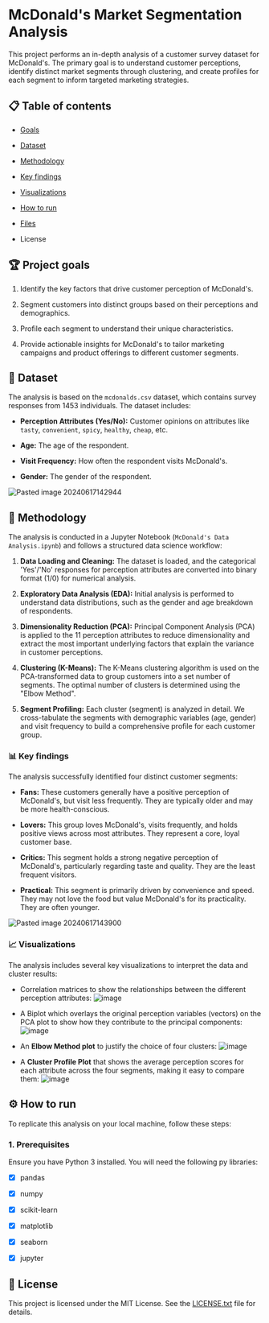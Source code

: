 # McDonald's Market Segmentation Analysis

This project performs an in-depth analysis of a customer survey dataset for McDonald's. The primary goal is to understand customer perceptions, identify distinct market segments through clustering, and create profiles for each segment to inform targeted marketing strategies.

## 📋 Table of contents
- [Goals](#-Project-goals)
- [Dataset](#-Dataset)
- [Methodology](#-Methodology)
- [Key findings](#-Key-findings)
- [Visualizations](#-Visualizations)
- [How to run](#⚙-How-to-run)
- [Files](#-Files)

- License

## 🏆 Project goals

1. Identify the key factors that drive customer perception of McDonald's.

2. Segment customers into distinct groups based on their perceptions and demographics.

3. Profile each segment to understand their unique characteristics.

4. Provide actionable insights for McDonald's to tailor marketing campaigns and product offerings to different customer segments.

## 💾 Dataset

The analysis is based on the `mcdonalds.csv` dataset, which contains survey responses from 1453 individuals. The dataset includes:

- **Perception Attributes (Yes/No):** Customer opinions on attributes like `tasty`, `convenient`, `spicy`, `healthy`, `cheap`, etc.
    
- **Age:** The age of the respondent.
    
- **Visit Frequency:** How often the respondent visits McDonald's.
    
- **Gender:** The gender of the respondent.

![Pasted image 20240617142944](https://github.com/user-attachments/assets/8ed2cbf0-a5ad-419a-905a-322134c56164)


## 🔬 Methodology

The analysis is conducted in a Jupyter Notebook (`McDonald's Data Analysis.ipynb`) and follows a structured data science workflow:

1. **Data Loading and Cleaning:** The dataset is loaded, and the categorical 'Yes'/'No' responses for perception attributes are converted into binary format (1/0) for numerical analysis.
    
2. **Exploratory Data Analysis (EDA):** Initial analysis is performed to understand data distributions, such as the gender and age breakdown of respondents.
    
3. **Dimensionality Reduction (PCA):** Principal Component Analysis (PCA) is applied to the 11 perception attributes to reduce dimensionality and extract the most important underlying factors that explain the variance in customer perceptions.
    
4. **Clustering (K-Means):** The K-Means clustering algorithm is used on the PCA-transformed data to group customers into a set number of segments. The optimal number of clusters is determined using the "Elbow Method".
    
5. **Segment Profiling:** Each cluster (segment) is analyzed in detail. We cross-tabulate the segments with demographic variables (age, gender) and visit frequency to build a comprehensive profile for each customer group.

### 📊 Key findings

The analysis successfully identified four distinct customer segments:

- **Fans:** These customers generally have a positive perception of McDonald's, but visit less frequently. They are typically older and may be more health-conscious.
    
- **Lovers:** This group loves McDonald's, visits frequently, and holds positive views across most attributes. They represent a core, loyal customer base.
    
- **Critics:** This segment holds a strong negative perception of McDonald's, particularly regarding taste and quality. They are the least frequent visitors.
    
- **Practical:** This segment is primarily driven by convenience and speed. They may not love the food but value McDonald's for its practicality. They are often younger.

![Pasted image 20240617143900](https://github.com/user-attachments/assets/ed5de3d0-1f40-4c05-8ff9-3fe76495ee43) 

### 📈 Visualizations

The analysis includes several key visualizations to interpret the data and cluster results: 

- Correlation matrices to show the relationships between the different perception attributes: ![image](https://github.com/user-attachments/assets/16996f1f-aeb2-44f6-a9a1-03d217e1ed77)

- A Biplot which overlays the original perception variables (vectors) on the PCA plot to show how they contribute to the principal components: ![image](https://github.com/user-attachments/assets/b962fe5b-b8a7-4e05-b398-ebf8f46935e6)

- An **Elbow Method plot** to justify the choice of four clusters: ![image](https://github.com/user-attachments/assets/0f2a886e-5872-4646-92db-dce02af10273)
    
- A **Cluster Profile Plot** that shows the average perception scores for each attribute across the four segments, making it easy to compare them: ![image](https://github.com/user-attachments/assets/43f47156-3ac4-4988-aeab-561ed6d97e2c)


## ⚙️ How to run

To replicate this analysis on your local machine, follow these steps:

### 1. Prerequisites

Ensure you have Python 3 installed. You will need the following py libraries:

- [x] pandas
    
- [x] numpy
    
- [x] scikit-learn
    
- [x] matplotlib
    
- [x] seaborn
    
- [x] jupyter
    

## 📜 License

This project is licensed under the MIT License. See the [LICENSE.txt](https://github.com/kiycoh/mcdonalds-customer-analysis/blob/main/LICENSE) file for details.
